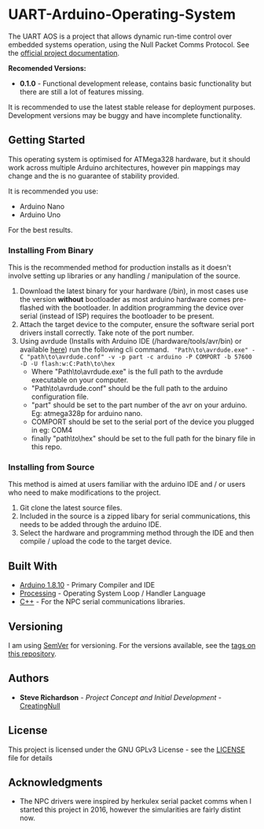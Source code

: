 # UART-Arduino-Operating-System

The UART AOS is a project that allows dynamic run-time control over embedded systems operation, 
using the Null Packet Comms Protocol. 
See the [official project documentation](https://nulltek.xyz/wiki/doku.php?id=uart_aos).

**Recomended Versions:**
* **0.1.0** - Functional development release, contains basic functionality but there are still a lot of features missing. 

It is recommended to use the latest stable release for deployment purposes. 
Development versions may be buggy and have incomplete functionality. 

## Getting Started

This operating system is optimised for ATMega328 hardware, but it should work across multiple Arduino architectures, however pin mappings may change and the is no guarantee of stability provided.

It is recommended you use:
* Arduino Nano
* Arduino Uno 

For the best results.

### Installing From Binary

This is the recommended method for production installs as it doesn't involve setting up libraries or any handling / manipulation of the source.
1. Download the latest binary for your hardware (/bin), in most cases use the version **without** bootloader as most arduino hardware comes pre-flashed with the bootloader. In addition programming the device over serial (instead of ISP) requires the bootloader to be present. 
2. Attach the target device to the computer, ensure the software serial port drivers install correctly. Take note of the port number. 
3. Using avrdude (Installs with Arduino IDE (/hardware/tools/avr/bin) or available [here](http://savannah.nongnu.org/projects/avrdude))
run the following cli command. ```
"Path\to\avrdude.exe" -C "path\to\avrdude.conf" -v -p part -c arduino -P COMPORT -b 57600 -D -U flash:w:C:Path\to\hex```
    * Where "Path\to\avrdude.exe" is the full path to the avrdude executable on your computer.
    * "Path\to\avrdude.conf" should be the full path to the arduino configuration file.
    * "part" should be set to the part number of the avr on your arduino. Eg: atmega328p for arduino nano.
    * COMPORT should be set to the serial port of the device you plugged in eg: COM4
    * finally "path\to\hex" should be set to the full path for the binary file in this repo. 
### Installing from Source

This method is aimed at users familiar with the arduino IDE and / or users who need to make modifications to the project.

1. Git clone the latest source files. 
2. Included in the source is a zipped libary for serial communications, this needs to be added through the arduino IDE. 
3. Select the hardware and programming method through the IDE and then compile / upload the code to the target device. 

## Built With

* [Arduino 1.8.10](https://github.com/arduino/Arduino) - Primary Compiler and IDE
* [Processing](https://processing.org/) - Operating System Loop / Handler Language
* [C++](https://isocpp.org/) - For the NPC serial communications libraries.

## Versioning
I am using [SemVer](http://semver.org/) for versioning. For the versions available, see the [tags on this repository](https://github.com//CreatingNull/UART-Arduino-Operating-System/tags). 

## Authors

* **Steve Richardson** - *Project Concept and Initial Development* - [CreatingNull](https://github.com/CreatingNull)

## License

This project is licensed under the GNU GPLv3 License - see the [LICENSE](LICENSE) file for details

## Acknowledgments

* The NPC drivers were inspired by herkulex serial packet comms when I started this project in 2016, however the simularities are fairly distint now. 
